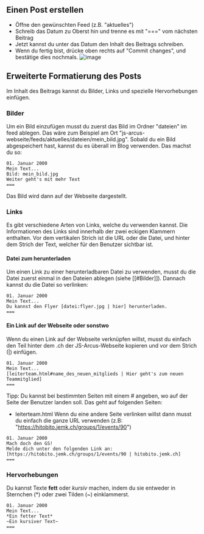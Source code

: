 ## Einen Post erstellen
- Öffne den gewünschten Feed (z.B. "aktuelles")
- Schreib das Datum zu Oberst hin und trenne es mit "===" vom nächsten Beitrag
- Jetzt kannst du unter das Datum den Inhalt des Beitrags schreiben.
- Wenn du fertig bist, drücke oben rechts auf "Commit changes", und bestätige dies nochmals.
  ![image](https://github.com/user-attachments/assets/72389bec-7154-4682-a800-05af1d5ef101)


## Erweiterte Formatierung des Posts
Im Inhalt des Beitrags kannst du Bilder, Links und spezielle Hervorhebungen einfügen.
### Bilder
Um ein Bild einzufügen musst du zuerst das Bild im Ordner "dateien" im feed ablegen. Das wäre zum Beispiel am Ort "js-arcus-webseite/feeds/aktuelles/dateien/mein_bild.jpg".
Sobald du ein Bild abgespeichert hast, kannst du es überall im Blog verwenden.
Das machst du so:
```
01. Januar 2000
Mein Text...
Bild: mein_bild.jpg
Weiter geht's mit mehr Text
===
```
Das Bild wird dann auf der Webseite dargestellt.
### Links
Es gibt verschiedene Arten von Links, welche du verwenden kannst.
Die Informationen des Links sind innerhalb der zwei eckigen Klammern enthalten. Vor dem vertikalen Strich ist die URL oder die Datei, und hinter dem Strich der Text, welcher für den Benutzer sichtbar ist.
#### Datei zum herunterladen
Um einen Link zu einer herunterladbaren Datei zu verwenden, musst du die Datei zuerst einmal in den Dateien ablegen (siehe [[#Bilder]]).
Dannach kannst du die Datei so verlinken:
```
01. Januar 2000
Mein Text...
Du kannst den Flyer [datei:flyer.jpg | hier] herunterladen.
===
```
#### Ein Link auf der Webseite oder sonstwo
Wenn du einen Link auf der Webseite verknüpfen willst, musst du einfach den Teil hinter dem .ch der JS-Arcus-Webseite kopieren und vor dem Strich (|) einfügen.
```
01. Januar 2000
Mein Text...
[leiterteam.html#name_des_neuen_mitglieds | Hier geht's zum neuen Teammitglied]
===
```
Tipp: Du kannst bei bestimmten Seiten mit einem # angeben, wo auf der Seite der Benutzer landen soll. Das geht auf folgenden Seiten:
- leiterteam.html
Wenn du eine andere Seite verlinken willst dann musst du einfach die ganze URL verwenden (z.B: "https://hitobito.jemk.ch/groups/1/events/90")
```
01. Januar 2000
Mach doch den GS!
Melde dich unter den folgenden Link an: [https://hitobito.jemk.ch/groups/1/events/90 | hitobito.jemk.ch]
===
```
### Hervorhebungen
Du kannst Texte **fett** oder *kursiv* machen, indem du sie entweder in Sternchen (*) oder zwei Tilden (~) einklammerst.
```
01. Januar 2000
Mein Text...
*Ein fetter Text*
~Ein kursiver Text~
===
```
